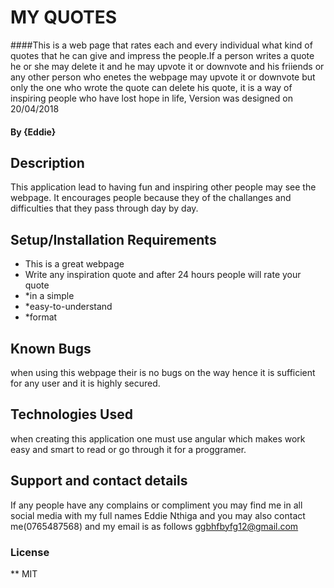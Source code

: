 # MY QUOTES
####This is a web page that rates each and every individual what kind of quotes that he can  give and impress the people.If a person writes a quote he or she may delete it and he may upvote it or downvote and his friiends or any other person who enetes the webpage may upvote it or downvote but only the one who wrote the quote can delete his quote, it is a way of inspiring people who have lost hope in life, Version was designed on 20/04/2018
#### By **{Eddie}**
## Description
This application lead to having fun and inspiring other people may see the webpage. It encourages people because they of the challanges and difficulties that they pass through day by day. 
## Setup/Installation Requirements
* This is a great  webpage
* Write any inspiration quote and after 24 hours people will rate your quote
* *in a simple
* *easy-to-understand
* *format
## Known Bugs
when using this webpage their is no bugs on  the way hence it is sufficient for any user and it is highly secured.
## Technologies Used
 when creating this application one must use  angular which makes work easy and smart to read or go through it for a proggramer.
## Support and contact details
If any people have any complains or compliment you may find me in all social media with my full names Eddie Nthiga and you may also contact me(0765487568) and my email is as follows ggbhfbyfg12@gmail.com
### License
**
MIT
  
